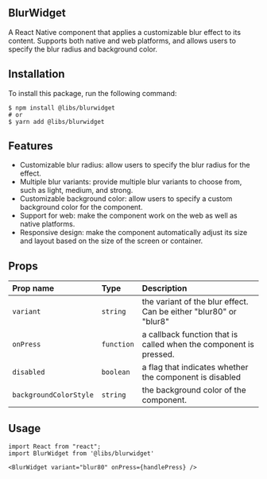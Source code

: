 ## BlurWidget

A React Native component that applies a customizable blur effect to its content. Supports both native and web platforms, and allows users to specify the blur radius and background color.

## Installation

To install this package, run the following command:

```
$ npm install @libs/blurwidget
# or
$ yarn add @libs/blurwidget
```

## Features

- Customizable blur radius: allow users to specify the blur radius for the effect.
- Multiple blur variants: provide multiple blur variants to choose from, such as light, medium, and strong.
- Customizable background color: allow users to specify a custom background color for the component.
- Support for web: make the component work on the web as well as native platforms.
- Responsive design: make the component automatically adjust its size and layout based on the size of the screen or container.

## Props

| Prop name              | Type       | Description                                                       |
| :--------------------- | :--------- | :---------------------------------------------------------------- |
| `variant`              | `string`   | the variant of the blur effect. Can be either "blur80" or "blur8" |
| `onPress`              | `function` | a callback function that is called when the component is pressed. |
| `disabled`             | `boolean`  | a flag that indicates whether the component is disabled           |
| `backgroundColorStyle` | `string`   | the background color of the component.                            |

## Usage

```
import React from "react";
import BlurWidget from '@libs/blurwidget'

<BlurWidget variant="blur80" onPress={handlePress} />
```
